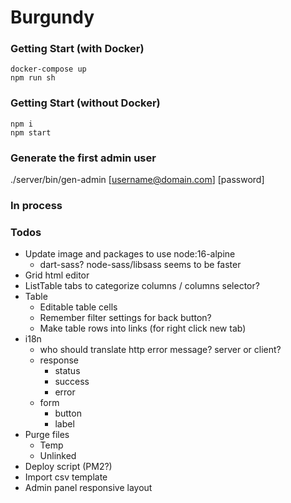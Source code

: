 # Burgundy

### Getting Start (with Docker)
```shell
docker-compose up
npm run sh
```

### Getting Start (without Docker)
```shell
npm i
npm start
```

### Generate the first admin user
./server/bin/gen-admin [username@domain.com] [password]

### In process


### Todos
- Update image and packages to use node:16-alpine
  - dart-sass? node-sass/libsass seems to be faster
- Grid html editor
- ListTable tabs to categorize columns / columns selector?
- Table
  - Editable table cells
  - Remember filter settings for back button?
  - Make table rows into links (for right click new tab)
- i18n
  - who should translate http error message? server or client?
  - response
    - status
    - success
    - error
  - form
    - button
    - label
- Purge files
  - Temp
  - Unlinked
- Deploy script (PM2?)
- Import csv template
- Admin panel responsive layout